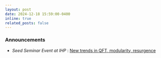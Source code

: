 ```yaml
---
layout: post
date: 2024-12-18 15:59:00-0400
inline: true
related_posts: false
---
```



<h3>Announcements</h3>

- <i>Seed Seminar Event at IHP </i>: <a href="https://seedseminar.apps.math.cnrs.fr/" target="_blank">New trends in QFT, modularity, resurgence</a><br/>

